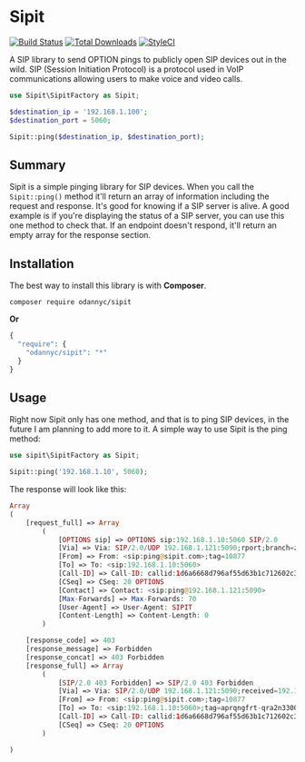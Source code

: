 # Sipit

[![Build Status](https://travis-ci.org/odannyc/Sipit.svg?branch=master)](https://travis-ci.org/odannyc/Sipit)
[![Total Downloads](https://poser.pugx.org/odannyc/sipit/downloads)](https://packagist.org/packages/odannyc/sipit)
[![StyleCI](https://styleci.io/repos/60649114/shield)](https://styleci.io/repos/60649114)


A SIP library to send OPTION pings to publicly open SIP devices out in the wild. SIP (Session Initiation Protocol) is a protocol used in VoIP communications allowing users to make voice and video calls.

```php
use Sipit\SipitFactory as Sipit;

$destination_ip = '192.168.1.100';
$destination_port = 5060;

Sipit::ping($destination_ip, $destination_port);
```

## Summary
Sipit is a simple pinging library for SIP devices. When you call the `Sipit::ping()` method it'll return an array of information including the request and response. It's good for knowing if a SIP server is alive. A good example is if you're displaying the status of a SIP server, you can use this one method to check that. If an endpoint doesn't respond, it'll return an empty array for the response section.

## Installation
The best way to install this library is with **Composer**.

    composer require odannyc/sipit

**Or**

```php
{
  "require": {
    "odannyc/sipit": "*"
  }
}
```

## Usage
Right now Sipit only has one method, and that is to ping SIP devices, in the future I am planning to add more to it. A simple way to use Sipit is the ping method:

```php
use sipit\SipitFactory as Sipit;

Sipit::ping('192.168.1.10', 5060);
```
The response will look like this:

```php
Array
(
    [request_full] => Array
        (
            [OPTIONS sip] => OPTIONS sip:192.168.1.10:5060 SIP/2.0
            [Via] => Via: SIP/2.0/UDP 192.168.1.121:5090;rport;branch=z9hG4bK572601
            [From] => From: <sip:ping@sipit.com>;tag=10877
            [To] => To: <sip:192.168.1.10:5060>
            [Call-ID] => Call-ID: callid:1d6a6668d796af55d63b1c712602c34b;@192.168.1.121
            [CSeq] => CSeq: 20 OPTIONS
            [Contact] => Contact: <sip:ping@192.168.1.121:5090>
            [Max-Forwards] => Max-Forwards: 70
            [User-Agent] => User-Agent: SIPIT
            [Content-Length] => Content-Length: 0
        )

    [response_code] => 403
    [response_message] => Forbidden
    [response_concat] => 403 Forbidden
    [response_full] => Array
        (
            [SIP/2.0 403 Forbidden] => SIP/2.0 403 Forbidden
            [Via] => Via: SIP/2.0/UDP 192.168.1.121:5090;received=192.168.1.121;branch=z9hG4bK572601;rport=5090
            [From] => From: <sip:ping@sipit.com>;tag=10877
            [To] => To: <sip:192.168.1.10:5060>;tag=aprqngfrt-qra2n33000081
            [Call-ID] => Call-ID: callid:1d6a6668d796af55d63b1c712602c34b;@192.168.1.121
            [CSeq] => CSeq: 20 OPTIONS
        )

)
```
